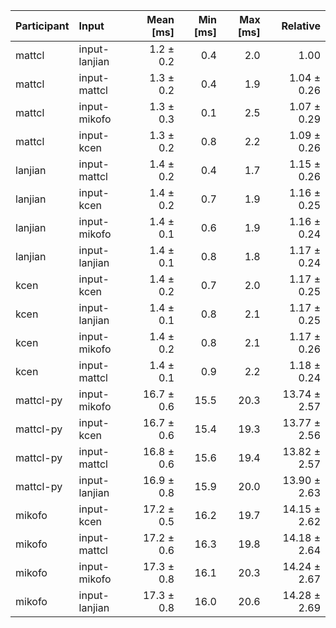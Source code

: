 | Participant | Input | Mean [ms] | Min [ms] | Max [ms] | Relative |
|:---|:---|---:|---:|---:|---:|
| mattcl | input-lanjian | 1.2 ± 0.2 | 0.4 | 2.0 | 1.00 |
| mattcl | input-mattcl | 1.3 ± 0.2 | 0.4 | 1.9 | 1.04 ± 0.26 |
| mattcl | input-mikofo | 1.3 ± 0.3 | 0.1 | 2.5 | 1.07 ± 0.29 |
| mattcl | input-kcen | 1.3 ± 0.2 | 0.8 | 2.2 | 1.09 ± 0.26 |
| lanjian | input-mattcl | 1.4 ± 0.2 | 0.4 | 1.7 | 1.15 ± 0.26 |
| lanjian | input-kcen | 1.4 ± 0.2 | 0.7 | 1.9 | 1.16 ± 0.25 |
| lanjian | input-mikofo | 1.4 ± 0.1 | 0.6 | 1.9 | 1.16 ± 0.24 |
| lanjian | input-lanjian | 1.4 ± 0.1 | 0.8 | 1.8 | 1.17 ± 0.24 |
| kcen | input-kcen | 1.4 ± 0.2 | 0.7 | 2.0 | 1.17 ± 0.25 |
| kcen | input-lanjian | 1.4 ± 0.1 | 0.8 | 2.1 | 1.17 ± 0.25 |
| kcen | input-mikofo | 1.4 ± 0.2 | 0.8 | 2.1 | 1.17 ± 0.26 |
| kcen | input-mattcl | 1.4 ± 0.1 | 0.9 | 2.2 | 1.18 ± 0.24 |
| mattcl-py | input-mikofo | 16.7 ± 0.6 | 15.5 | 20.3 | 13.74 ± 2.57 |
| mattcl-py | input-kcen | 16.7 ± 0.6 | 15.4 | 19.3 | 13.77 ± 2.56 |
| mattcl-py | input-mattcl | 16.8 ± 0.6 | 15.6 | 19.4 | 13.82 ± 2.57 |
| mattcl-py | input-lanjian | 16.9 ± 0.8 | 15.9 | 20.0 | 13.90 ± 2.63 |
| mikofo | input-kcen | 17.2 ± 0.5 | 16.2 | 19.7 | 14.15 ± 2.62 |
| mikofo | input-mattcl | 17.2 ± 0.6 | 16.3 | 19.8 | 14.18 ± 2.64 |
| mikofo | input-mikofo | 17.3 ± 0.8 | 16.1 | 20.3 | 14.24 ± 2.67 |
| mikofo | input-lanjian | 17.3 ± 0.8 | 16.0 | 20.6 | 14.28 ± 2.69 |
